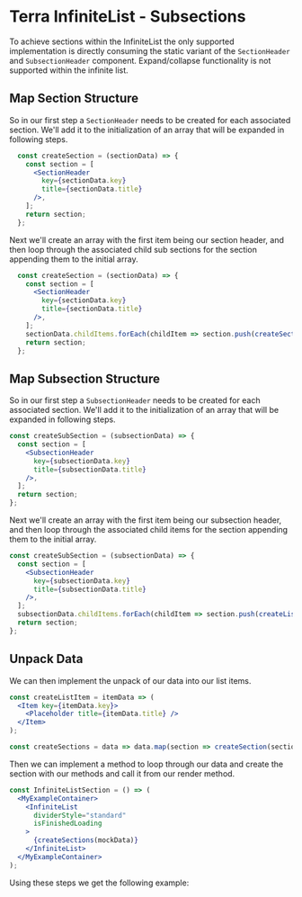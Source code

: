 # Terra InfiniteList - Subsections

To achieve sections within the InfiniteList the only supported implementation is directly consuming the static variant of the `SectionHeader` and `SubsectionHeader` component. Expand/collapse functionality is not supported within the infinite list. 

## Map Section Structure
So in our first step a `SectionHeader` needs to be created for each associated section. We'll add it to the initialization of an array that will be expanded in following steps.
```jsx
  const createSection = (sectionData) => {
    const section = [
      <SectionHeader
        key={sectionData.key}
        title={sectionData.title}
      />,
    ];
    return section;
  };
```
Next we'll create an array with the first item being our section header, and then loop through the associated child sub sections for the section appending them to the initial array.
```jsx
  const createSection = (sectionData) => {
    const section = [
      <SectionHeader
        key={sectionData.key}
        title={sectionData.title}
      />,
    ];
    sectionData.childItems.forEach(childItem => section.push(createSection(childItem)));
    return section;
  };
```
## Map Subsection Structure
So in our first step a `SubsectionHeader` needs to be created for each associated section. We'll add it to the initialization of an array that will be expanded in following steps.
```jsx
const createSubSection = (subsectionData) => {
  const section = [
    <SubsectionHeader
      key={subsectionData.key}
      title={subsectionData.title}
    />,
  ];
  return section;
};
```
Next we'll create an array with the first item being our subsection header, and then loop through the associated child items for the section appending them to the initial array.
```jsx
const createSubSection = (subsectionData) => {
  const section = [
    <SubsectionHeader
      key={subsectionData.key}
      title={subsectionData.title}
    />,
  ];
  subsectionData.childItems.forEach(childItem => section.push(createListItem(childItem)));
  return section;
};
```
## Unpack Data
We can then implement the unpack of our data into our list items.
```jsx
const createListItem = itemData => (
  <Item key={itemData.key}>
    <Placeholder title={itemData.title} />
  </Item>
);

const createSections = data => data.map(section => createSection(section));
```
Then we can implement a method to loop through our data and create the section with our methods and call it from our render method.
```jsx
const InfiniteListSection = () => (
  <MyExampleContainer>
    <InfiniteList
      dividerStyle="standard"
      isFinishedLoading
    >
      {createSections(mockData)}
    </InfiniteList>
  </MyExampleContainer>
);
```

Using these steps we get the following example:
